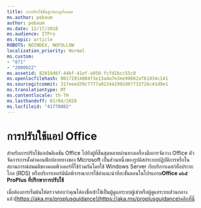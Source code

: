 ```yaml
---
title: การปรับใช้ขั้นสูงจับกฎทั้งหมด
ms.author: pebaum
author: pebaum
ms.date: 12/17/2018
ms.audience: ITPro
ms.topic: article
ROBOTS: NOINDEX, NOFOLLOW
localization_priority: Normal
ms.custom:
- "871"
- "2000022"
ms.assetid: 82019d6f-44bf-41ef-a950-fcfd1bcc55c0
ms.openlocfilehash: 08171914804f3e13a4a7e3ee90662af61034c141
ms.sourcegitcommit: 317eeed39c7777a922442992d67733726c41d9e1
ms.translationtype: MT
ms.contentlocale: th-TH
ms.lasthandoff: 02/04/2020
ms.locfileid: "41770802"
---
```

# <a name="deploy-office-apps"></a>การปรับใช้แอป Office

สำหรับการปรับใช้แอปพลิเคชัน Office ไปยังผู้ที่สิ้นสุดหลายผ่านทางเครื่องมือการจัดวาง Office ตัวจัดการการตั้งค่าคอนฟิกปลายทางของ Microsoft เป็นส่วนหนึ่งของรูปดิสก์ระบบปฏิบัติการหรือในสถานการณ์สมมติของคอมพิวเตอร์ที่ใช้ร่วมกันโดยใช้ Windows Server กับบริการเดสก์ท็อประยะไกล (RDS) หรือบริการเทอร์มินัลพิจารณาการใช้คำแนะนำทีละขั้นตอนในโปรแกรม**Office ๓๖๕ ProPlus ที่ปรึกษาการปรับใช้**
  
เมื่อต้องการเริ่มต้นให้ตรวจสอบว่าคุณได้ลงชื่อเข้าใช้เป็นผู้ดูแลระบบผู้เช่าหรือผู้ดูแลระบบส่วนกลางแล้ว[https://aka.ms/proplusguidance](https://aka.ms/proplusguidance)คลิกที่นี่
  